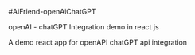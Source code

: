 #AiFriend-openAiChatGPT

openAI - chatGPT Integration demo in react js

A demo react app for openAPI chatGPT api integration
